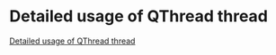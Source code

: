 # Detailed usage of QThread thread
[Detailed usage of QThread thread](https://aiwithcloud.com/2022/09/14/detailed_usage_of_qthread_thread/)